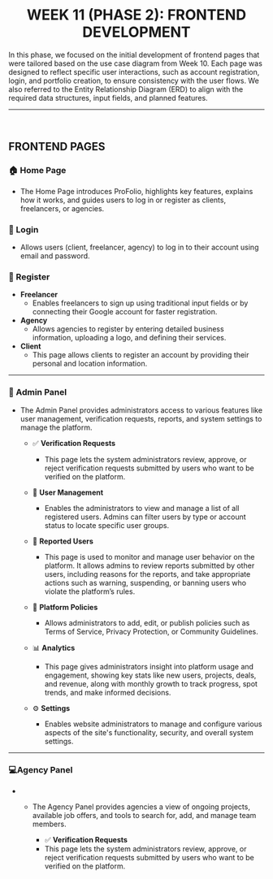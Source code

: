 <div align="center">
  
  # WEEK 11 (PHASE 2): FRONTEND DEVELOPMENT
  
</div>

In this phase, we focused on the initial development of frontend pages that were tailored based on the use case diagram from Week 10. Each page was designed to reflect specific user interactions, such as account registration, login, and portfolio creation, to ensure consistency with the user flows. We also referred to the Entity Relationship Diagram (ERD) to align with the required data structures, input fields, and planned features.

---

&nbsp;&nbsp;

## FRONTEND PAGES

### 🏠 Home Page
- The Home Page introduces ProFolio, highlights key features, explains how it works, and guides users to log in or register as clients, freelancers, or agencies.

### 🔐 Login
- Allows users (client, freelancer, agency) to log in to their account using email and password.

### 📝 Register
- **Freelancer**
  - Enables freelancers to sign up using traditional input fields or by connecting their Google account for faster registration.
- **Agency**
  - Allows agencies to register by entering detailed business information, uploading a logo, and defining their services.
- **Client**
  - This page allows clients to register an account by providing their personal and location information.

---

### 💼 Admin Panel
- The Admin Panel provides administrators access to various features like user management, verification requests, reports, and system settings to manage the platform.

  - ✅ **Verification Requests**
    - This page lets the system administrators review, approve, or reject verification requests submitted by users who want to be verified on the platform.
  
  - 👥 **User Management**
    - Enables the administrators to view and manage a list of all registered users. Admins can filter users by type or account status to locate specific user groups.
  
  - 🚨 **Reported Users**
    - This page is used to monitor and manage user behavior on the platform. It allows admins to review reports submitted by other users, including reasons for the reports, and take appropriate actions such as warning, suspending, or banning users who violate the platform’s rules.
  
  - 📜 **Platform Policies**
    - Allows administrators to add, edit, or publish policies such as Terms of Service, Privacy Protection, or Community Guidelines.
  
  - 📊 **Analytics**
    - This page gives administrators insight into platform usage and engagement, showing key stats like new users, projects, deals, and revenue, along with monthly growth to track progress, spot trends, and make informed decisions.
  
  - ⚙️ **Settings**
    - Enables website administrators to manage and configure various aspects of the site's functionality, security, and overall system settings.

---

### 💻Agency Panel
- - The Agency Panel provides agencies a view of ongoing projects, available job offers, and tools to search for, add, and manage team members.

    - ✅ **Verification Requests**
    - This page lets the system administrators review, approve, or reject verification requests submitted by users who want to be verified on the platform.
  
  
